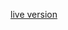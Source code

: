 [live version](https://touche.webis.de/touche-code/clef25/retrieval-augmented-debating/annotation-conversations/index.html?annotator=1)
